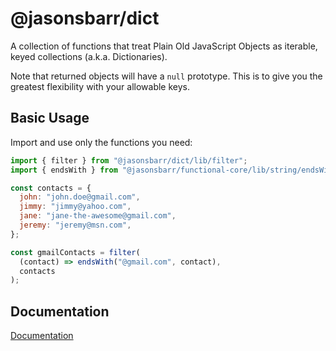 # @jasonsbarr/dict

A collection of functions that treat Plain Old JavaScript Objects as iterable, keyed collections (a.k.a. Dictionaries).

Note that returned objects will have a `null` prototype. This is to give you the greatest flexibility with your allowable keys.

## Basic Usage

Import and use only the functions you need:

```js
import { filter } from "@jasonsbarr/dict/lib/filter";
import { endsWith } from "@jasonsbarr/functional-core/lib/string/endsWith";

const contacts = {
  john: "john.doe@gmail.com",
  jimmy: "jimmy@yahoo.com",
  jane: "jane-the-awesome@gmail.com",
  jeremy: "jeremy@msn.com",
};

const gmailContacts = filter(
  (contact) => endsWith("@gmail.com", contact),
  contacts
);
```

## Documentation

[Documentation](https://github.com/jasonsbarr/functional/tree/main/docs/dict)
